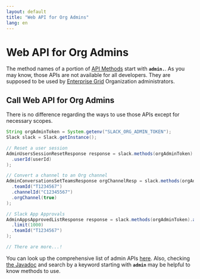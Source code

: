 ```yaml
---
layout: default
title: "Web API for Org Admins"
lang: en
---
```


# Web API for Org Admins

The method names of a portion of [API Methods](https://api.slack.com/methods) start with **`admin.`**. As you may know, those APIs are not available for all developers. They are supposed to be used by [Enterprise Grid](https://api.slack.com/enterprise/grid) Organization administrators. 

## Call Web API for Org Admins

There is no difference regarding the ways to use those APIs except for necessary scopes.

```java
String orgAdminToken = System.getenv("SLACK_ORG_ADMIN_TOKEN");
Slack slack = Slack.getInstance();

// Reset a user session
AdminUsersSessionResetResponse response = slack.methods(orgAdminToken).adminUsersSessionReset(r -> r
  .userId(userId)
);

// Convert a channel to an Org channel
AdminConversationsSetTeamsResponse orgChannelResp = slack.methods(orgAdminToken).adminConversationsSetTeams(r -> r
  .teamId("T1234567")
  .channelId("C12345567")
  .orgChannel(true)
);

// Slack App Approvals
AdminAppsApprovedListResponse response = slack.methods(orgAdminToken).adminAppsApprovedList(r -> r
  .limit(1000)
  .teamId("T1234567")
);

// There are more...!
```

You can look up the comprehensive list of admin APIs [here](https://api.slack.com/admins). Also, checking [the Javadoc](https://javadoc.io/doc/com.slack/slack-api-client/latest/com/slack/api/methods/MethodsClient.html) and search by a keyword starting with **`admin`** may be helpful to know methods to use.
